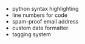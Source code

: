 * python syntax highlighting
* line numbers for code
* spam-proof email address
* custom date formatter
* tagging system